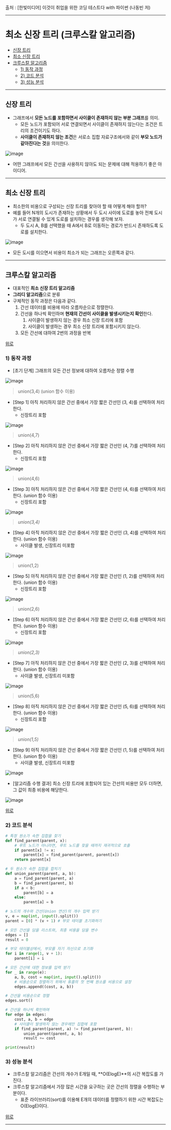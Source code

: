 출처 : [한빛미디어] 이것이 취업을 위한 코딩 테스트다 with 파이썬 (나동빈 저)

---
# 최소 신장 트리 (크루스칼 알고리즘)

+ [신장 트리](#신장-트리)
+ [최소 신장 트리](#최소-신장-트리)
+ [크루스칼 알고리즘](#크루스칼-알고리즘)
	+ [1) 동작 과정](#1-동작-과정)
	+ [2) 코드 분석](#2-코드-분석)
	+ [3) 성능 분석](#3-성능-분석)

---
## 신장 트리

+ 그래프에서 **모든 노드를 포함하면서 사이클이 존재하지 않는 부분 그래프**를 의미.
	+ 모든 노드가 포함되어 서로 연결되면서 사이클이 존재하지 않는다는 조건은 트리의 조건이기도 하다.
	+ **사이클이 존재하지 않는 조건**은 서로소 집합 자료구조에서와 같이 **부모 노드가 같아진다는 것**을 의미한다.

![image](https://user-images.githubusercontent.com/43658658/116685081-c2c50580-a9ec-11eb-9b10-acef247b8693.png)

+ 어떤 그래프에서 모든 간선을 사용하지 않아도 되는 문제에 대해 적용하기 좋은 아이디어.

---
## 최소 신장 트리
+ 최소한의 비용으로 구성되는 신장 트리를 찾아야 할 때 어떻게 해야 할까?
+ 예를 들어 N개의 도시가 존재하는 상황에서 두 도시 사이에 도로를 놓아 전체 도시가 서로 연결될 수 있게 도로를 설치하는 경우를 생각해 보자.
	+ 두 도시 A, B를 선택했을 때 A에서 B로 이동하는 경로가 반드시 존재하도록 도로를 설치한다.

![image](https://user-images.githubusercontent.com/43658658/116685496-66aeb100-a9ed-11eb-88e7-605d98be156a.png)

+ 모든 도시를 이으면서 비용이 최소가 되는 그래프는 오른쪽과 같다.

---
## 크루스칼 알고리즘

+ 대표적인 **최소 신장 트리 알고리즘**
+ **그리디 알고리즘**으로 분류
+ 구체적인 동작 과정은 다음과 같다.
	1. 간선 데이터를 비용에 따라 오름차순으로 정렬한다.
	2. 간선을 하나씩 확인하며 **현재의 간선이 사이클을 발생시키는지 확인**한다.
		1) 사이클이 발생하지 않는 경우 최소 신장 트리에 포함
		2) 사이클이 발생하는 경우 최소 신장 트리에 포함시키지 않는다.
	3. 모든 간선에 대하여 2번의 과정을 반복

[위로](#최소-신장-트리-크루스칼-알고리즘)

### 1) 동작 과정

+ [초기 단계] 그래프의 모든 간선 정보에 대하여 오름차순 정렬 수행

![image](https://user-images.githubusercontent.com/43658658/116688007-0752a000-a9f1-11eb-8f65-7c5b19424738.png)

> union(3,4) (union 함수 이용)

+ [Step 1] 아직 처리하지 않은 간선 중에서 가장 짧은 간선인 (3, 4)를 선택하여 처리한다.
	+ 신장트리 포함
	
![image](https://user-images.githubusercontent.com/43658658/116688362-9069d700-a9f1-11eb-8e19-0abe4432099c.png)

> union(4,7)

+ [Step 2] 아직 처리하지 않은 간선 중에서 가장 짧은 간선인 (4, 7)를 선택하여 처리한다. 
	+ 신장트리 포함

![image](https://user-images.githubusercontent.com/43658658/116688440-abd4e200-a9f1-11eb-85f0-31137d0f4438.png)

> union(4,6)

+ [Step 3] 아직 처리하지 않은 간선 중에서 가장 짧은 간선인 (4, 6)를 선택하여 처리한다. (union 함수 이용) 
	+ 신장트리 포함

![image](https://user-images.githubusercontent.com/43658658/116688465-b4c5b380-a9f1-11eb-9042-57cc5ab13fbb.png)

> *union(3,4)*

+ [Step 4] 아직 처리하지 않은 간선 중에서 가장 짧은 간선인 (3, 4)를 선택하여 처리한다. (union 함수 이용) 
	+ 사이클 발생, 신장트리 미포함

![image](https://user-images.githubusercontent.com/43658658/116688552-d6269f80-a9f1-11eb-8393-f4e287ddb552.png)

> union(1,2)

+ [Step 5] 아직 처리하지 않은 간선 중에서 가장 짧은 간선인 (1, 2)를 선택하여 처리한다. (union 함수 이용) 
	+ 신장트리 포함

![image](https://user-images.githubusercontent.com/43658658/116688779-23a30c80-a9f2-11eb-94b0-704004fc9eb6.png)

> union(2,6)

+ [Step 6] 아직 처리하지 않은 간선 중에서 가장 짧은 간선인 (2, 6)를 선택하여 처리한다. (union 함수 이용) 
	+ 신장트리 포함

![image](https://user-images.githubusercontent.com/43658658/116688671-fce4d600-a9f1-11eb-8af7-8449cebd6079.png)

> *union(2,3)*

+ [Step 7] 아직 처리하지 않은 간선 중에서 가장 짧은 간선인 (2, 3)를 선택하여 처리한다. (union 함수 이용) 
	+ 사이클 발생, 신장트리 미포함

![image](https://user-images.githubusercontent.com/43658658/116688883-4df4ca00-a9f2-11eb-84b8-30504b595c33.png)

> union(5,6)

+ [Step 8] 아직 처리하지 않은 간선 중에서 가장 짧은 간선인 (5, 6)를 선택하여 처리한다. (union 함수 이용) 
	+ 신장트리 포함

![image](https://user-images.githubusercontent.com/43658658/116688828-34538280-a9f2-11eb-897a-22ee7489be6a.png)

> *union(1,5)*

+ [Step 9] 아직 처리하지 않은 간선 중에서 가장 짧은 간선인 (1, 5)를 선택하여 처리한다. (union 함수 이용) 
	+ 사이클 발생, 신장트리 미포함

![image](https://user-images.githubusercontent.com/43658658/116688931-5d741300-a9f2-11eb-8a53-734da13c0bf7.png)

+ [알고리즘 수행 결과] 최소 신장 트리에 포함되어 있는 간선의 비용만 모두 더하면, 그 값이 최종 비용에 해당한다.

![image](https://user-images.githubusercontent.com/43658658/116688962-68c73e80-a9f2-11eb-8bbe-af044de1b99c.png)

[위로](#최소-신장-트리-크루스칼-알고리즘)

### 2) 코드 분석
``` python
# 특정 원소가 속한 집합을 찾기
def find_parent(parent, x):
    # 루트 노드가 아니라면, 루트 노드를 찾을 때까지 재귀적으로 호출
    if parent[x] != x:
        parent[x] = find_parent(parent, parent[x])
    return parent[x]

# 두 원소가 속한 집합을 합치기
def union_parent(parent, a, b):
    a = find_parent(parent, a)
    b = find_parent(parent, b)
    if a < b:
        parent[b] = a
    else:
        parent[a] = b

# 노드의 개수와 간선(Union 연산)의 개수 입력 받기
v, e = map(int, input().split())
parent = [0] * (v + 1) # 부모 테이블 초기화하기

# 모든 간선을 담을 리스트와, 최종 비용을 담을 변수
edges = []
result = 0

# 부모 테이블상에서, 부모를 자기 자신으로 초기화
for i in range(1, v + 1):
    parent[i] = i

# 모든 간선에 대한 정보를 입력 받기
for _ in range(e):
    a, b, cost = map(int, input().split())
    # 비용순으로 정렬하기 위해서 튜플의 첫 번째 원소를 비용으로 설정
    edges.append((cost, a, b))

# 간선을 비용순으로 정렬
edges.sort()

# 간선을 하나씩 확인하며
for edge in edges:
    cost, a, b = edge
    # 사이클이 발생하지 않는 경우에만 집합에 포함
    if find_parent(parent, a) != find_parent(parent, b):
        union_parent(parent, a, b)
        result += cost

print(result)
```

### 3) 성능 분석

+ 크루스칼 알고리즘은 간선의 개수가 E개일 때, **O(ElogE)**의 시간 복잡도를 가진다.
+ 크루스칼 알고리즘에서 가장 많은 시간을 요구하는 곳은 간선의 정렬을 수행하는 부분이다.
	+ 표준 라이브러리(sort)를 이용해 E개의 데이터를 정렬하기 위한 시간 복잡도는 O(ElogE)이다.

[위로](#최소-신장-트리-크루스칼-알고리즘)

---
